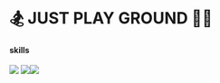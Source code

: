 <h1> 🏂 JUST PLAY GROUND 🤾‍♀️ </h1> 

<h4>skills</h4>
<img src="https://img.shields.io/badge/javascript-F7DF1E?style=flat-square&logo=javascript&logoColor=black"/>
<img src="https://img.shields.io/badge/javascript-F7DF1E?style=flat-square&logo=javascript&logoColor=black"/><img src="https://img.shields.io/badge/javascript-F7DF1E?style=flat-square&logo=javascript&logoColor=black"/>
